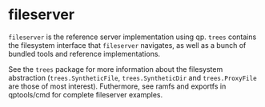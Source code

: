 # fileserver

`fileserver` is the reference server implementation using qp. `trees` contains the filesystem interface that `fileserver` navigates, as well as a bunch of bundled tools and reference implementations.

See the `trees` package for more information about the filesystem abstraction (`trees.SyntheticFile`, `trees.SyntheticDir` and `trees.ProxyFile` are those of most interest). Futhermore, see ramfs and exportfs in qptools/cmd for complete fileserver examples.
